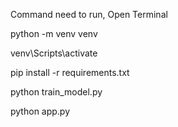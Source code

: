 Command need to run, Open Terminal

python -m venv venv

venv\Scripts\activate

pip install -r requirements.txt

python train_model.py

python app.py


